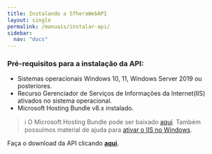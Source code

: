 ```yaml
---
title: Instalando a SfheraWebAPI
layout: single
permalink: /manuais/instalar-api/
sidebar:
  nav: "docs"
---
```


### Pré-requisitos para a instalação da API:
- Sistemas operacionais Windows 10, 11, Windows Server 2019 ou posteriores.
- Recurso Gerenciador de Serviços de Informações da Internet(IIS) ativados no sistema operacional.
- Microsoft Hosting Bundle v8.x instalado.

> ℹ️ O Microsoft Hosting Bundle pode ser baixado [aqui](/ristoremobile.docs/assets/dotnet-hosting-8.0.17-win.exe). Também possuímos material de ajuda para [ativar o IIS no Windows](/ristoremobile.docs/manuais/ativar-iis/).

Faça o download da API clicando __<a href="https://sfhera.com.br/sistemas/sfherawebapi.exe">aqui</a>__.

